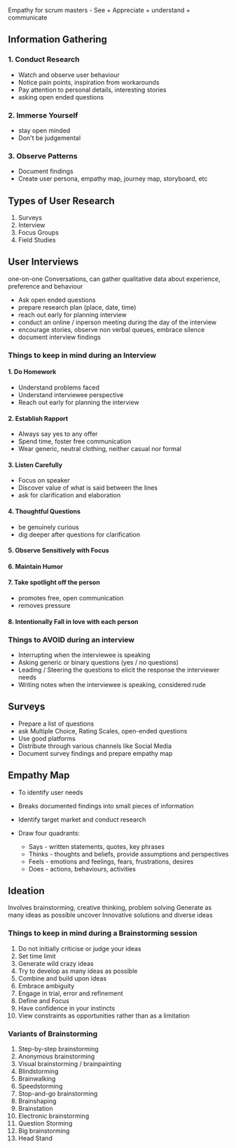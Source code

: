Empathy for scrum masters - See + Appreciate + understand + communicate

## Information Gathering
### 1. Conduct Research
- Watch and observe user behaviour
- Notice pain points, inspiration from workarounds
- Pay attention to personal details, interesting stories
- asking open ended questions

### 2. Immerse Yourself
- stay open minded 
- Don't be judgemental

### 3. Observe Patterns
- Document findings
- Create user persona, empathy map, journey map, storyboard, etc

## Types of User Research
1. Surveys
2. Interview
3. Focus Groups
4. Field Studies

## User Interviews
one-on-one Conversations, can gather qualitative data about experience, preference and behaviour

- Ask open ended questions
- prepare research plan (place, date, time)
- reach out early for planning interview
- conduct an online / inperson meeting during the day of the interview
- encourage stories, observe non verbal queues, embrace silence
- document interview findings
### Things to keep in mind during an Interview
#### 1. Do Homework
- Understand problems faced 
- Understand interviewee perspective
- Reach out early for planning the interview
#### 2. Establish Rapport
- Always say yes to any offer
- Spend time, foster free communication
- Wear generic, neutral clothing, neither casual nor formal
#### 3. Listen Carefully
- Focus on speaker
- Discover value of what is said between the lines
- ask for clarification and elaboration
#### 4. Thoughtful Questions
- be genuinely curious
- dig deeper after questions for clarification
#### 5. Observe Sensitively with Focus

#### 6. Maintain Humor

#### 7. Take spotlight off the person
- promotes free, open communication 
- removes pressure
#### 8. Intentionally Fall in love with each person

### Things to AVOID during an interview
- Interrupting when the interviewee is speaking
- Asking generic or binary questions (yes / no questions)
- Leading / Steering the questions to elicit the response the interviewer needs
- Writing notes when the interviewee is speaking, considered rude

## Surveys
- Prepare a list of questions
- ask Multiple Choice, Rating Scales, open-ended questions
- Use good platforms
- Distribute through various channels like Social Media
- Document survey findings and prepare empathy map

## Empathy Map
- To identify user needs
- Breaks documented findings into small pieces of information

- Identify target market and conduct research 
- Draw four quadrants:
	- Says - written statements, quotes, key phrases
	- Thinks - thoughts and beliefs, provide assumptions and perspectives
	- Feels - emotions and feelings, fears, frustrations, desires
	- Does - actions, behaviours, activities 


## Ideation
Involves brainstorming, creative thinking, problem solving
Generate as many ideas as possible
uncover Innovative solutions and diverse ideas

### Things to keep in mind during a Brainstorming session
1. Do not initially criticise or judge your ideas
2. Set time limit
3. Generate wild crazy ideas
4. Try to develop as many ideas as possible
5. Combine and build upon ideas
6. Embrace ambiguity
7. Engage in trial, error and refinement
8. Define and Focus
9. Have confidence in your instincts
10. View constraints as opportunities rather than as a limitation

### Variants of Brainstorming
1. Step-by-step brainstorming
2. Anonymous brainstorming
3. Visual brainstorming / brainpainting
4. Blindstorming
5. Brainwalking
6. Speedstorming
7. Stop-and-go brainstorming
8. Brainshaping
9. Brainstation
10. Electronic brainstorming
11. Question Storming
12. Big brainstorming
13. Head Stand